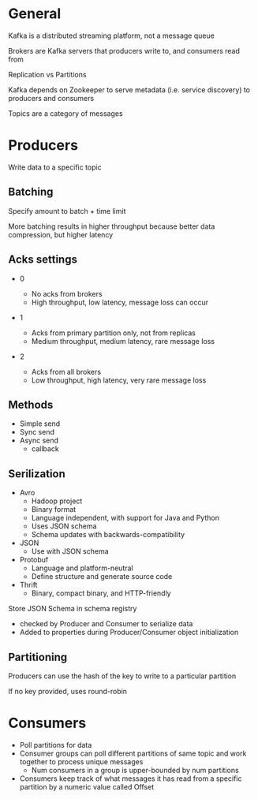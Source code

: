# General

Kafka is a distributed streaming platform, not a message queue

Brokers are Kafka servers that producers write to, and consumers read from

Replication vs Partitions

Kafka depends on Zookeeper to serve metadata (i.e. service discovery) to producers and consumers

Topics are a category of messages


# Producers

Write data to a specific topic

## Batching

Specify amount to batch + time limit

More batching results in higher throughput because better data compression, but higher latency

## Acks settings

- 0
  - No acks from brokers
  - High throughput, low latency, message loss can occur

- 1
  - Acks from primary partition only, not from replicas
  - Medium throughput, medium latency, rare message loss

- 2
  - Acks from all brokers
  - Low throughput, high latency, very rare message loss
  
## Methods

- Simple send
- Sync send
- Async send
  - callback
  
## Serilization

- Avro
  - Hadoop project
  - Binary format
  - Language independent, with support for Java and Python
  - Uses JSON schema
  - Schema updates with backwards-compatibility
- JSON
  - Use with JSON schema
- Protobuf
  - Language and platform-neutral
  - Define structure and generate source code
- Thrift
  - Binary, compact binary, and HTTP-friendly

Store JSON Schema in schema registry
- checked by Producer and Consumer to serialize data
- Added to properties during Producer/Consumer object initialization

## Partitioning

Producers can use the hash of the key to write to a particular partition

If no key provided, uses round-robin


# Consumers

- Poll partitions for data
- Consumer groups can poll different partitions of same topic and work together to process unique messages
  - Num consumers in a group is upper-bounded by num partitions
- Consumers keep track of what messages it has read from a specific partition by a numeric value called Offset

